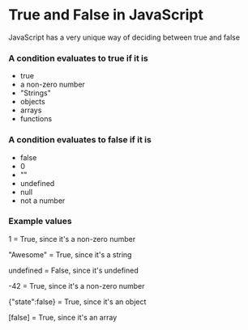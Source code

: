 # True and False in JavaScript

JavaScript has a very unique way of deciding between true and false

### A condition evaluates to true if it is

- true
- a non-zero number
- "Strings"
- objects
- arrays
- functions

### A condition evaluates to false if it is

- false
- 0
- ""
- undefined
- null
- not a number

### Example values

1 = True, since it's a non-zero number

"Awesome" = True, since it's a string

undefined = False, since it's undefined

-42 = True, since it's a non-zero number

{"state":false} = True, since it's an object

[false] = True, since it's an array

